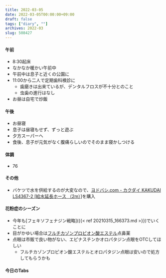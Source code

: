 ```yaml
---
title: 2022-03-05
date: 2022-03-05T00:00:00+09:00
draft: false
tags: ["diary", ""]
archives: 2022-03
slug: 508427
---
```

#### 午前
- 8:30起床
- なかなか暖かい午前中
- 午前中は息子と近くの公園に
- 11:00から二人で定期歯科検診に
  - 歯磨きは出来ているが、デンタルフロスが不十分とのこと
  - 虫歯の進行はなし
- お昼は自宅で炒飯
#### 午後
- お昼寝
- 息子は昼寝もせず、ずっと遊ぶ
- 夕方スーパーへ
- 食後、息子が元気がなく腹痛らしいのでそのまま寝かしつける
#### 体調
- 76
#### その他
- バケツで水を供給するのが大変なので、[ヨドバシ.com - カクダイ KAKUDAI LS4367-2 [給水延長ホース （2m）]](https://www.yodobashi.com/product-detail/100000001000260051/)を購入
#### 花粉症のシーズン
- 今年も[フェキソフェナジン戦略]({{< ref 20210315_166373.md >}})でいくことに
- 目がかゆい場合は[フルチカゾンプロピオン酸エステル](https://www.flunase.jp/)点鼻薬
- 点眼は市販で良い物がない、エピナスチンかオロパタジン点眼をOTCしてほしい
  - フルチカゾンプロピオン酸エステルとオロパタジン点眼は安いので処方してもらうかも
#### 今日のTabs